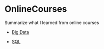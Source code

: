 # OnlineCourses
Summarize what I learned from online courses

* [Big Data](https://github.com/taekjunkim/OnlineCourses/tree/main/BigData)

* [SQL](https://github.com/taekjunkim/OnlineCourses/tree/main/SQL)
